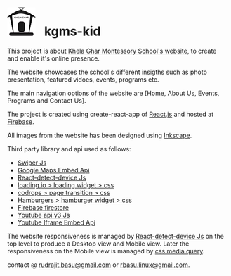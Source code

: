 
# ![alt text][logo] &nbsp;&nbsp;kgms-kid

This project is about [Khela Ghar Montessory School's website](https://kgmskid.web.app/), to create and enable it's online presence.

The website showcases the school's different insigths such as photo presentation, featured vidoes, events, programs etc.

The main navigation options of the website are [Home, About Us, Events, Programs and Contact Us].

The project is created using create-react-app of [React.js](https://reactjs.org/docs/create-a-new-react-app.html) and hosted at [Firebase](https://firebase.google.com/).

All images from the website has been designed using [Inkscape](https://inkscape.org/).

Third party library and api used as follows:
* [Swiper Js](https://swiperjs.com/)
* [Google Maps Embed Api](https://developers.google.com/maps/documentation/embed/get-started)
* [React-detect-device Js](https://www.npmjs.com/package/react-device-detect)
* [loading.io > loading widget > css](https://loading.io/css/)
* [codrops > page transition > css](https://github.com/codrops/PageTransitions)
* [Hamburgers > hamburger widget > css](https://github.com/jonsuh/hamburgers/blob/master/dist/hamburgers.css)
* [Firebase firestore](https://firebase.google.com/docs/firestore)
* [Youtube api v3 Js](https://developers.google.com/youtube/v3/quickstart/js)
* [Youtube Iframe Embed Api](https://developers.google.com/youtube/iframe_api_reference)

The website responsiveness is managed by [React-detect-device Js](https://www.npmjs.com/package/react-device-detect) on the top level to produce a Desktop view and Mobile view. Later the responsiveness on the Mobile view is managed by [css media query](https://www.w3schools.com/css/css_rwd_mediaqueries.asp).

contact @ rudrajit.basu@gmail.com or rbasu.linux@gmail.com.

[logo]: https://github.com/rudrajit-basu/kgms-kid/blob/master/public/kgms_w64.png

